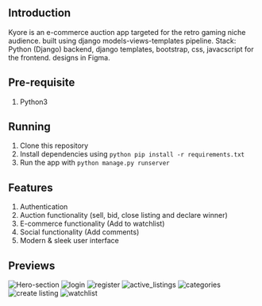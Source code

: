 ## Introduction
Kyore is an e-commerce auction app targeted for the retro gaming niche audience. built using django models-views-templates pipeline.
Stack: Python (Django) backend, django templates, bootstrap, css, javacscript for the frontend. designs in Figma.
## Pre-requisite
1. Python3
## Running
1. Clone this repository
2. Install dependencies using ```python pip install -r requirements.txt```
3. Run the app with ```python manage.py runserver```
## Features
1. Authentication
2. Auction functionality (sell, bid, close listing and declare winner)
3. E-commerce functionality (Add to watchlist)
4. Social functionality (Add comments)
5. Modern & sleek user interface
## Previews
![Hero-section](https://github.com/user-attachments/assets/82a6b218-f5e4-428f-a620-d31435cc031a)
![login](https://github.com/user-attachments/assets/d1bf38f3-abf1-4df1-b127-3bb735eb0fd7)
![register](https://github.com/user-attachments/assets/e977734c-62f4-4727-86e4-5432d1039509)
![active_listings](https://github.com/user-attachments/assets/e6e6a7f4-cc2f-46e4-bd11-eae328ae5527)
![categories](https://github.com/user-attachments/assets/4a1c4d2b-0be6-47ec-992a-1e6bb000d433)
![create listing](https://github.com/user-attachments/assets/6dd033a5-b4a2-4dcb-b3a0-04770b7c2a58)
![watchlist](https://github.com/user-attachments/assets/2171216e-5bed-4db1-ab28-9f6d58ed665f)
